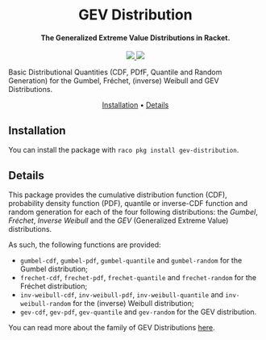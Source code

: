 <h1 align="center"> GEV Distribution </h1>

<h4 align="center"> The Generalized Extreme Value Distributions in Racket. </h4>

<p align="center">
    <a href="https://github.com/HaeckGabriel/gev-distribution/releases/tag/gev-distribution">
    <img src="https://img.shields.io/badge/Version-1.0.0-blueviolet?style=for-the-badge&logo=Racket">
  </a>
  <a href="https://pkgd.racket-lang.org/pkgn/package/gev-distribution">
    <img src="https://img.shields.io/github/downloads/HaeckGabriel/gev-distribution/total?label=Downloads&logo=Github&style=for-the-badge&color=blue">
  </a>
</p>

Basic Distributional Quantities (CDF, PDfF, Quantile and Random Generation) for the Gumbel, Fréchet, (inverse) Weibull and GEV Distributions.

<p align="center">
  <a href="#Installation">Installation</a> •
  <a href="#Details">Details</a>
</p>

## Installation
You can install the package with `raco pkg install gev-distribution`.

## Details

This package provides the cumulative distribution function (CDF), probability density function (PDF), quantile or inverse-CDF function and random generation for each of the four following distributions: the <i>Gumbel</i>, <i>Fréchet</i>, <i>Inverse Weibull</i> and the <i>GEV</i> (Generalized Extreme Value) distributions.

As such, the following functions are provided:
* `gumbel-cdf`, `gumbel-pdf`, `gumbel-quantile` and `gumbel-random` for the Gumbel distribution;
* `frechet-cdf`, `frechet-pdf`, `frechet-quantile` and `frechet-random` for the Fréchet distribution;
* `inv-weibull-cdf`, `inv-weibull-pdf`, `inv-weibull-quantile` and `inv-weibull-random` for the (inverse) Weibull distribution;
* `gev-cdf`, `gev-pdf`, `gev-quantile` and `gev-random` for the GEV distribution.

You can read more about the family of GEV Distributions [here](https://en.wikipedia.org/wiki/Generalized_extreme_value_distribution). 
